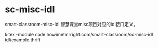 # sc-misc-idl
smart-classroom-misc-idl 智慧课堂misc项目对应的idl接口定义。


kitex -module code.howimetmrright.com/smart-classroom/sc-misc-idl idl/example.thrift